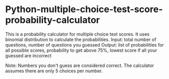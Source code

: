 # Python-multiple-choice-test-score-probability-calculator
This is a probability calculator for multiple choice test scores. It uses binomial distribution to calculate the probabilities. 
Input: total number of questions, number of questions you guessed
Output: list of probabilities for all possible scores, probability to get above 75%, lowest score if all your guessed are incorrect

Note: Numbers you don't guess are considered correct. The calculator assumes there are only 5 choices per number.
